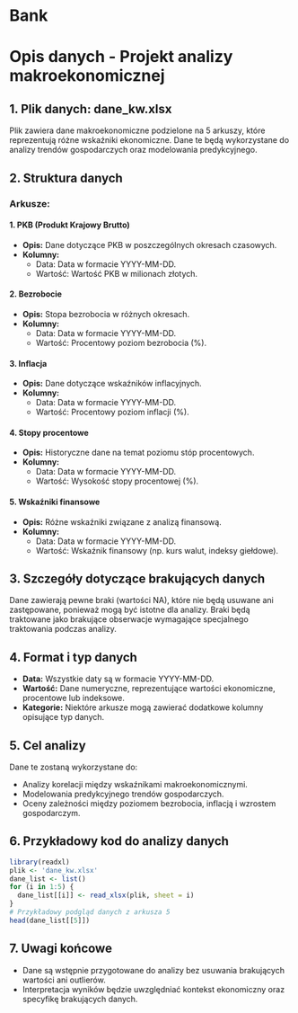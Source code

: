 # Bank
# Opis danych - Projekt analizy makroekonomicznej

## 1. Plik danych: dane_kw.xlsx
Plik zawiera dane makroekonomiczne podzielone na 5 arkuszy, które reprezentują różne wskaźniki ekonomiczne. Dane te będą wykorzystane do analizy trendów gospodarczych oraz modelowania predykcyjnego.

## 2. Struktura danych

### Arkusze:

#### 1. PKB (Produkt Krajowy Brutto)
- **Opis:** Dane dotyczące PKB w poszczególnych okresach czasowych.
- **Kolumny:**
  - Data: Data w formacie YYYY-MM-DD.
  - Wartość: Wartość PKB w milionach złotych.

#### 2. Bezrobocie
- **Opis:** Stopa bezrobocia w różnych okresach.
- **Kolumny:**
  - Data: Data w formacie YYYY-MM-DD.
  - Wartość: Procentowy poziom bezrobocia (%).

#### 3. Inflacja
- **Opis:** Dane dotyczące wskaźników inflacyjnych.
- **Kolumny:**
  - Data: Data w formacie YYYY-MM-DD.
  - Wartość: Procentowy poziom inflacji (%).

#### 4. Stopy procentowe
- **Opis:** Historyczne dane na temat poziomu stóp procentowych.
- **Kolumny:**
  - Data: Data w formacie YYYY-MM-DD.
  - Wartość: Wysokość stopy procentowej (%).

#### 5. Wskaźniki finansowe
- **Opis:** Różne wskaźniki związane z analizą finansową.
- **Kolumny:**
  - Data: Data w formacie YYYY-MM-DD.
  - Wartość: Wskaźnik finansowy (np. kurs walut, indeksy giełdowe).

## 3. Szczegóły dotyczące brakujących danych
Dane zawierają pewne braki (wartości NA), które nie będą usuwane ani zastępowane, ponieważ mogą być istotne dla analizy. Braki będą traktowane jako brakujące obserwacje wymagające specjalnego traktowania podczas analizy.

## 4. Format i typ danych
- **Data:** Wszystkie daty są w formacie YYYY-MM-DD.
- **Wartość:** Dane numeryczne, reprezentujące wartości ekonomiczne, procentowe lub indeksowe.
- **Kategorie:** Niektóre arkusze mogą zawierać dodatkowe kolumny opisujące typ danych.

## 5. Cel analizy
Dane te zostaną wykorzystane do:
- Analizy korelacji między wskaźnikami makroekonomicznymi.
- Modelowania predykcyjnego trendów gospodarczych.
- Oceny zależności między poziomem bezrobocia, inflacją i wzrostem gospodarczym.

## 6. Przykładowy kod do analizy danych
```R
library(readxl)
plik <- 'dane_kw.xlsx'
dane_list <- list()
for (i in 1:5) {
  dane_list[[i]] <- read_xlsx(plik, sheet = i)
}
# Przykładowy podgląd danych z arkusza 5
head(dane_list[[5]])
```

## 7. Uwagi końcowe
- Dane są wstępnie przygotowane do analizy bez usuwania brakujących wartości ani outlierów.
- Interpretacja wyników będzie uwzględniać kontekst ekonomiczny oraz specyfikę brakujących danych.

